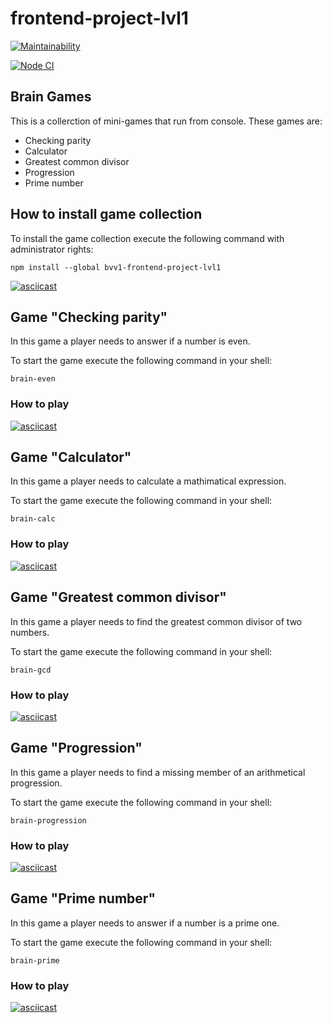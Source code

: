 # frontend-project-lvl1

[![Maintainability](https://api.codeclimate.com/v1/badges/0ce7a7c9a0a713042117/maintainability)](https://codeclimate.com/github/vbuzivskoy/frontend-project-lvl1/maintainability)

[![Node CI](https://github.com/vbuzivskoy/frontend-project-lvl1/workflows/Node%20CI/badge.svg)](https://github.com/vbuzivskoy/frontend-project-lvl1/actions)

## Brain Games

This is a collerction of mini-games that run from console. These games are:
- Checking parity
- Calculator
- Greatest common divisor
- Progression
- Prime number

## How to install game collection

To install the game collection execute the following command with administrator rights:
```
npm install --global bvv1-frontend-project-lvl1
```

[![asciicast](https://asciinema.org/a/U91OhNRfd5rtpjjiu3P192z3K.svg)](https://asciinema.org/a/U91OhNRfd5rtpjjiu3P192z3K)

## Game "Checking parity"

In this game a player needs to answer if a number is even.

To start the game execute the following command in your shell:
```
brain-even
```

### How to play

[![asciicast](https://asciinema.org/a/2PTeUuAE30Er5xQIBoB9ogDsW.svg)](https://asciinema.org/a/2PTeUuAE30Er5xQIBoB9ogDsW)

## Game "Calculator"

In this game a player needs to calculate a mathimatical expression.

To start the game execute the following command in your shell:
```
brain-calc
```

### How to play

[![asciicast](https://asciinema.org/a/GMuIqMeNxv6E76vaHvQt06buX.svg)](https://asciinema.org/a/GMuIqMeNxv6E76vaHvQt06buX)

## Game "Greatest common divisor"

In this game a player needs to find the greatest common divisor of two numbers.

To start the game execute the following command in your shell:
```
brain-gcd
```

### How to play

[![asciicast](https://asciinema.org/a/Ua8EwbnXU0j79a5aXbJYLBMeu.svg)](https://asciinema.org/a/Ua8EwbnXU0j79a5aXbJYLBMeu)

## Game "Progression"

In this game a player needs to find a missing member of an arithmetical progression.

To start the game execute the following command in your shell:
```
brain-progression
```

### How to play

[![asciicast](https://asciinema.org/a/RE3mtYGf0lfnihxKeYG3FRGMq.svg)](https://asciinema.org/a/RE3mtYGf0lfnihxKeYG3FRGMq)

## Game "Prime number"

In this game a player needs to answer if a number is a prime one.

To start the game execute the following command in your shell:
```
brain-prime
```

### How to play

[![asciicast](https://asciinema.org/a/itYf2HmMQrQcGQqIxemVnTZcE.svg)](https://asciinema.org/a/itYf2HmMQrQcGQqIxemVnTZcE)